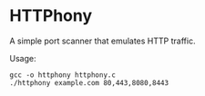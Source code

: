 # HTTPhony
A simple port scanner that emulates HTTP traffic.

Usage:

```
gcc -o httphony httphony.c
./httphony example.com 80,443,8080,8443
```
